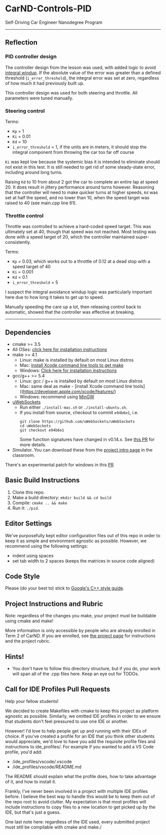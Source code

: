 # CarND-Controls-PID
Self-Driving Car Engineer Nanodegree Program

---

## Reflection

### PID controller design
The controller design from the lesson was used, with added logic to avoid [integral windup](https://en.wikipedia.org/wiki/Integral_windup).  If the absolute value of the error was greater than a defined threshold (`i_error_threshold`), the integral error was set at zero, regardless of how much it had previously built up.

This controller design was used for both steering and throttle.  All parameters were tuned manually.

### Steering control
Terms:
* `Kp` = 1
* `Ki` = 0.01
* `Kd` = 10
* `i_error_threshold` = 1, if the units are in meters, it should stop the integral component from throwing the car too far off course

`Ki` was kept low because the systemic bias it is intended to eliminate should not exist in this test.  It is still needed to get rid of some steady-state error, including around long turns.

Raising `Kd` to 10 from about 2 got the car to complete an entire lap at speed 20.  It does result in jittery performance around turns however.  Reasoning that the controller will need to make quicker turns at higher speeds, `Kd` was set at half the speed, and no lower than 10, when the speed target was raised to 40 (see main.cpp line 61).

### Throttle control
Throttle was controlled to achieve a hard-coded speed target.  This was ultimately set at 40, though that speed was not reached.  Most testing was done with a speed target of 20, which the controller maintained super-consistently.

Terms:
* `Kp` = 0.03, which works out to a throttle of 0.12 at a dead stop with a speed target of 40
* `Ki` = 0.001
* `Kd` = 0.1
* `i_error_threshold` = 5

I suspect the integral avoidance windup logic was particularly important here due to how long it takes to get up to speed.

Manually speeding the care up a lot, then releasing control back to automatic, showed that the controller was effective at breaking.

---

## Dependencies

* cmake >= 3.5
 * All OSes: [click here for installation instructions](https://cmake.org/install/)
* make >= 4.1
  * Linux: make is installed by default on most Linux distros
  * Mac: [install Xcode command line tools to get make](https://developer.apple.com/xcode/features/)
  * Windows: [Click here for installation instructions](http://gnuwin32.sourceforge.net/packages/make.htm)
* gcc/g++ >= 5.4
  * Linux: gcc / g++ is installed by default on most Linux distros
  * Mac: same deal as make - [install Xcode command line tools]((https://developer.apple.com/xcode/features/)
  * Windows: recommend using [MinGW](http://www.mingw.org/)
* [uWebSockets](https://github.com/uWebSockets/uWebSockets)
  * Run either `./install-mac.sh` or `./install-ubuntu.sh`.
  * If you install from source, checkout to commit `e94b6e1`, i.e.
    ```
    git clone https://github.com/uWebSockets/uWebSockets 
    cd uWebSockets
    git checkout e94b6e1
    ```
    Some function signatures have changed in v0.14.x. See [this PR](https://github.com/udacity/CarND-MPC-Project/pull/3) for more details.
* Simulator. You can download these from the [project intro page](https://github.com/udacity/self-driving-car-sim/releases) in the classroom.

There's an experimental patch for windows in this [PR](https://github.com/udacity/CarND-PID-Control-Project/pull/3)

## Basic Build Instructions

1. Clone this repo.
2. Make a build directory: `mkdir build && cd build`
3. Compile: `cmake .. && make`
4. Run it: `./pid`. 

## Editor Settings

We've purposefully kept editor configuration files out of this repo in order to
keep it as simple and environment agnostic as possible. However, we recommend
using the following settings:

* indent using spaces
* set tab width to 2 spaces (keeps the matrices in source code aligned)

## Code Style

Please (do your best to) stick to [Google's C++ style guide](https://google.github.io/styleguide/cppguide.html).

## Project Instructions and Rubric

Note: regardless of the changes you make, your project must be buildable using
cmake and make!

More information is only accessible by people who are already enrolled in Term 2
of CarND. If you are enrolled, see [the project page](https://classroom.udacity.com/nanodegrees/nd013/parts/40f38239-66b6-46ec-ae68-03afd8a601c8/modules/f1820894-8322-4bb3-81aa-b26b3c6dcbaf/lessons/e8235395-22dd-4b87-88e0-d108c5e5bbf4/concepts/6a4d8d42-6a04-4aa6-b284-1697c0fd6562)
for instructions and the project rubric.

## Hints!

* You don't have to follow this directory structure, but if you do, your work
  will span all of the .cpp files here. Keep an eye out for TODOs.

## Call for IDE Profiles Pull Requests

Help your fellow students!

We decided to create Makefiles with cmake to keep this project as platform
agnostic as possible. Similarly, we omitted IDE profiles in order to we ensure
that students don't feel pressured to use one IDE or another.

However! I'd love to help people get up and running with their IDEs of choice.
If you've created a profile for an IDE that you think other students would
appreciate, we'd love to have you add the requisite profile files and
instructions to ide_profiles/. For example if you wanted to add a VS Code
profile, you'd add:

* /ide_profiles/vscode/.vscode
* /ide_profiles/vscode/README.md

The README should explain what the profile does, how to take advantage of it,
and how to install it.

Frankly, I've never been involved in a project with multiple IDE profiles
before. I believe the best way to handle this would be to keep them out of the
repo root to avoid clutter. My expectation is that most profiles will include
instructions to copy files to a new location to get picked up by the IDE, but
that's just a guess.

One last note here: regardless of the IDE used, every submitted project must
still be compilable with cmake and make./
